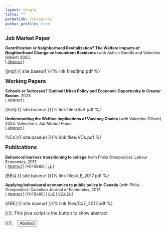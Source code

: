 ```yaml
---
layout: single
title: ""
permalink: /research/
author_profile: true
---
```


<span style ="font-size:1.2em;">  **Job Market Paper** </span>

<span style ="font-size:.9em;"> **Gentrification or Neighborhood Revitalization? The Welfare Impacts of Neighborhood Change on Incumbent Residents** (with Ashvin Gandhi and Valentine Gilbert) 2023.</span> <br/> <small>[ <a href="#/" onclick="visib('jmp')">Abstract</a> ]</small>

<div id="jmp" style="display: none; text-align: justify; line-height: 1.2" ><small>
Draft and abstract will be posted in early November.
</small><br><br/></div>

[jmp]:{{ site.baseurl }}{% link files/jmp.pdf %} 

<span style ="font-size:1.2em;">**Working Papers** </span>

<span style ="font-size:.9em;">**Schools or Suitcases? Optimal Urban Policy and Economic Opportunity in Greater Boston**. 2023.</span> <br/> <small>[ <a href="#/" onclick="visib('SvS')">Abstract</a> ]</small>

<div id="SvS" style="display: none; text-align: justify; line-height: 1.2" ><small>
Abstract will be posted in early November. Draft will be posted shortly thereafter.
</small><br><br/></div>

[SvS]:{{ site.baseurl }}{% link files/SvS.pdf %}

<span style ="font-size:.9em;">**Understanding the Welfare Implications of Vacancy Chains** (with Valentine Gilbert) 2023. *Valentine's Job Market Paper*</span> <br/> <small>[ <a href="#/" onclick="visib('VCs')">Abstract</a> ]</small>

<div id="VCs" style="display: none; text-align: justify; line-height: 1.2" ><small>
<span style ="font-size:.9em;">Draft and abstract will be posted soon.</span> 
</small><br><br/></div>

[VCs]:{{ site.baseurl }}{% link files/VCs.pdf %}

<span style ="font-size:1.2em;"> **Publications** </span>

<span style ="font-size:.9em;">**Behavioral barriers transitioning to college**  (with Philip Oreopoulos). Labour Economics, 2017.</span> <br/>
<small>[ <a href="#/" onclick="visib('BBs')">Abstract</a> | [PDF][BBs] | [LE][BBs_LE] ]</small>

<div id="BBs" style="display: none; text-align: justify; line-height: 1.2" ><small>
This paper presents a review of mostly experimental evidence demonstrating the potential usefulness of simplifying the college admission and enrollment process. Seemingly small differences in the process of students transitioning to college often determine whether some matriculate or not. Behavioral models that imply the possibility of sub-optimal long-run outcomes may be needed to better explain these results. We argue that the model which fits the results best is one where some students are inattentive to their college possibilities and therefore let opportunity slip by. Making the process to get to college easier and more salient helps offset this inattentiveness and prevents some exiting high school from falling through the cracks.
</small><br><br/></div>

[BBs]:{{ site.baseurl }}{% link files/LE_2017.pdf %}

[BBs_LE]: https://www.sciencedirect.com/science/article/pii/S0927537117300556

<span style ="font-size:.9em;">**Applying behavioural economics to public policy in Canada**  (with Philip Oreopoulos). Canadian Journal of Economics, 2017.</span> <br/>
<small>[ <a href="#/" onclick="visib('ABE')">Abstract</a> | [PDF][ABE] | [CJE][ABE_CJE] | [VOX EU][ABE_VOX]]</small>

<div id="ABE" style="display: none; text-align: justify; line-height: 1.2" ><small>
Behavioural economics incorporates ideas from psychology, sociology and neuroscience to better predict how individuals make long-term decisions. Often the ideas adopted include present or inattention bias, both potentially leading to suboptimal outcomes. But these models also point to opportunities for effective, low-cost government policies that can have meaningful positive effects on people's long-term well-being. The last decade has been marked by a growing interest from governments the world over in using behavioural economics to inform policy decisions. This is true of Canada as well. In this paper we discuss the increasingly important role behavioural economics plays in Canadian public policy. We first contextualize government policies that have incorporated insights from behavioural economics by outlining a collection of models of intertemporal choice. We then present examples of public policy initiatives that are based upon findings in the field, placing particular emphasis on Canadian initiatives. We also document future opportunities, challenges and limitations.
</small><br><br/></div>

[ABE]:{{ site.baseurl }}{% link files/CJE_2017.pdf %}

[ABE_CJE]: https://onlinelibrary.wiley.com/doi/abs/10.1111/caje.12272

[ABE_VOX]: https://cepr.org/voxeu/columns/when-behavioural-economics-meets-randomised-control-trials-examples-canadian-public

[//]: This java script is the button to show abstract
<script>
 function visib(id) {
  var x = document.getElementById(id);
  if (x.style.display === "block") {
    x.style.display = "none";
  } else {
    x.style.display = "block";
  }
}
</script>

[//]:&emsp;<button onclick="visib('polariz')" class="btn btn--inverse btn--small">Abstract</button>
